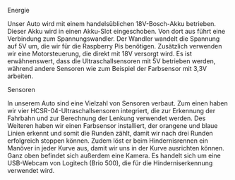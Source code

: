 Energie

Unser Auto wird mit einem handelsüblichen 18V-Bosch-Akku betrieben. Dieser Akku wird in einen Akku-Slot eingeschoben. Von dort aus führt eine Verbindung zum Spannungswandler. Der Wandler wandelt die Spannung auf 5V um, die wir für die Raspberry Pis benötigen. Zusätzlich verwenden wir eine Motorsteuerung, die direkt mit 18V versorgt wird. Es ist erwähnenswert, dass die Ultraschallsensoren mit 5V betrieben werden, während andere Sensoren wie zum Beispiel der Farbsensor mit 3,3V arbeiten.

Sensoren

In unserem Auto sind eine Vielzahl von Sensoren verbaut. Zum einen haben wir vier HCSR-04-Ultraschallsensoren integriert, die zur Erkennung der Fahrbahn und zur Berechnung der Lenkung verwendet werden. Des Weiteren haben wir einen Farbsensor installiert, der orangene und blaue Linien erkennt und somit die Runden zählt, damit wir nach drei Runden erfolgreich stoppen können. Zudem löst er beim Hindernisrennen ein Manöver in jeder Kurve aus, damit wir uns in der Kurve ausrichten können. Ganz oben befindet sich außerdem eine Kamera. Es handelt sich um eine USB-Webcam von Logitech (Brio 500), die für die Hinderniserkennung verwendet wird.
